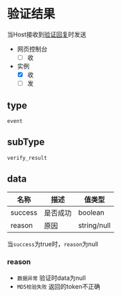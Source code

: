 # 验证结果

当Host接收到[验证回复](../request/verify)时发送

- 网页控制台
  - [ ] 收
- 实例
  - [x] 收
  - [ ] 发

## type

`event`

## subType

`verify_result`

## data

| 名称    | 描述     | 值类型      |
| ------- | -------- | ----------- |
| success | 是否成功 | boolean     |
| reason  | 原因     | string/null |

当`success`为true时，`reason`为null

### reason

- `数据异常` 验证时data为null
- `MD5校验失败` 返回的token不正确
